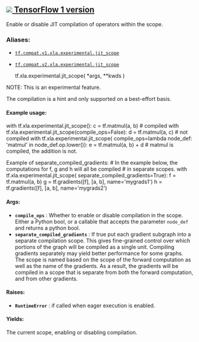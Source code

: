 [ ![](https://tensorflow.google.cn/images/tf_logo_32px.png) TensorFlow 1
version](/versions/r1.15/api_docs/python/tf/xla/experimental/jit_scope)  
---  
  
Enable or disable JIT compilation of operators within the scope.

### Aliases:

  * [`tf.compat.v1.xla.experimental.jit_scope`](/api_docs/python/tf/xla/experimental/jit_scope)
  * [`tf.compat.v2.xla.experimental.jit_scope`](/api_docs/python/tf/xla/experimental/jit_scope)

    
    
    tf.xla.experimental.jit_scope(
        *args,
        **kwds
    )
    

NOTE: This is an experimental feature.

The compilation is a hint and only supported on a best-effort basis.

#### Example usage:

with tf.xla.experimental.jit_scope(): c = tf.matmul(a, b) # compiled with
tf.xla.experimental.jit_scope(compile_ops=False): d = tf.matmul(a, c) # not
compiled with tf.xla.experimental.jit_scope( compile_ops=lambda node_def:
'matmul' in node_def.op.lower()): e = tf.matmul(a, b) + d # matmul is
compiled, the addition is not.

Example of separate_compiled_gradients: # In the example below, the
computations for f, g and h will all be compiled # in separate scopes. with
tf.xla.experimental.jit_scope( separate_compiled_gradients=True): f =
tf.matmul(a, b) g = tf.gradients([f], [a, b], name='mygrads1') h =
tf.gradients([f], [a, b], name='mygrads2')

#### Args:

  * **`compile_ops`** : Whether to enable or disable compilation in the scope. Either a Python bool, or a callable that accepts the parameter `node_def` and returns a python bool.
  * **`separate_compiled_gradients`** : If true put each gradient subgraph into a separate compilation scope. This gives fine-grained control over which portions of the graph will be compiled as a single unit. Compiling gradients separately may yield better performance for some graphs. The scope is named based on the scope of the forward computation as well as the name of the gradients. As a result, the gradients will be compiled in a scope that is separate from both the forward computation, and from other gradients.

#### Raises:

  * **`RuntimeError`** : if called when eager execution is enabled.

#### Yields:

The current scope, enabling or disabling compilation.

